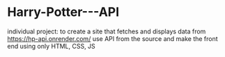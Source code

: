 # Harry-Potter---API
individual project: to create a site that fetches and displays data from https://hp-api.onrender.com/ use API from the source and make the front end using only HTML, CSS, JS
